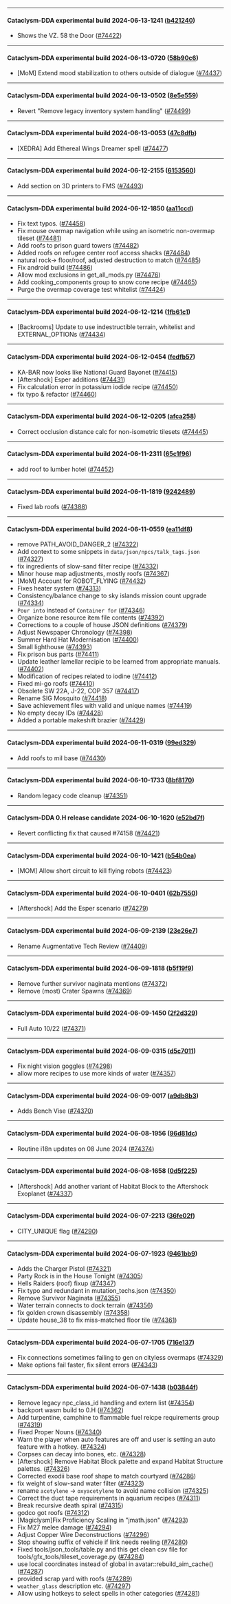 
---

#### Cataclysm-DDA experimental build 2024-06-13-1241 ([b421240](https://github.com/CleverRaven/Cataclysm-DDA/releases/tag/cdda-experimental-2024-06-13-1241))

* Shows the VZ. 58 the Door ([#74422](https://github.com/CleverRaven/Cataclysm-DDA/pull/74422))

---

#### Cataclysm-DDA experimental build 2024-06-13-0720 ([58b90c6](https://github.com/CleverRaven/Cataclysm-DDA/releases/tag/cdda-experimental-2024-06-13-0720))

* [MoM] Extend mood stabilization to others outside of dialogue ([#74437](https://github.com/CleverRaven/Cataclysm-DDA/pull/74437))

---

#### Cataclysm-DDA experimental build 2024-06-13-0502 ([8e5e559](https://github.com/CleverRaven/Cataclysm-DDA/releases/tag/cdda-experimental-2024-06-13-0502))

* Revert "Remove legacy inventory system handling" ([#74499](https://github.com/CleverRaven/Cataclysm-DDA/pull/74499))

---

#### Cataclysm-DDA experimental build 2024-06-13-0053 ([47c8dfb](https://github.com/CleverRaven/Cataclysm-DDA/releases/tag/cdda-experimental-2024-06-13-0053))

* [XEDRA] Add Ethereal Wings Dreamer spell ([#74477](https://github.com/CleverRaven/Cataclysm-DDA/pull/74477))

---

#### Cataclysm-DDA experimental build 2024-06-12-2155 ([6153560](https://github.com/CleverRaven/Cataclysm-DDA/releases/tag/cdda-experimental-2024-06-12-2155))

* Add section on 3D printers to FMS ([#74493](https://github.com/CleverRaven/Cataclysm-DDA/pull/74493))

---

#### Cataclysm-DDA experimental build 2024-06-12-1850 ([aa11ccd](https://github.com/CleverRaven/Cataclysm-DDA/releases/tag/cdda-experimental-2024-06-12-1850))

* Fix text typos. ([#74458](https://github.com/CleverRaven/Cataclysm-DDA/pull/74458))
* Fix mouse overmap navigation while using an isometric non-overmap tileset ([#74481](https://github.com/CleverRaven/Cataclysm-DDA/pull/74481))
* Add roofs to prison guard towers ([#74482](https://github.com/CleverRaven/Cataclysm-DDA/pull/74482))
* Added roofs on refugee center roof access shacks ([#74484](https://github.com/CleverRaven/Cataclysm-DDA/pull/74484))
* natural rock-> floor/roof, adjusted destruction to match ([#74485](https://github.com/CleverRaven/Cataclysm-DDA/pull/74485))
* Fix android build ([#74486](https://github.com/CleverRaven/Cataclysm-DDA/pull/74486))
* Allow mod exclusions in get_all_mods.py ([#74476](https://github.com/CleverRaven/Cataclysm-DDA/pull/74476))
* Add cooking_components group to snow cone recipe ([#74465](https://github.com/CleverRaven/Cataclysm-DDA/pull/74465))
* Purge the overmap coverage test whitelist ([#74424](https://github.com/CleverRaven/Cataclysm-DDA/pull/74424))

---

#### Cataclysm-DDA experimental build 2024-06-12-1214 ([1fb61c1](https://github.com/CleverRaven/Cataclysm-DDA/releases/tag/cdda-experimental-2024-06-12-1214))

* [Backrooms] Update to use indestructible terrain, whitelist and EXTERNAL_OPTIONs ([#74434](https://github.com/CleverRaven/Cataclysm-DDA/pull/74434))

---

#### Cataclysm-DDA experimental build 2024-06-12-0454 ([fedfb57](https://github.com/CleverRaven/Cataclysm-DDA/releases/tag/cdda-experimental-2024-06-12-0454))

* KA-BAR now looks like National Guard Bayonet ([#74415](https://github.com/CleverRaven/Cataclysm-DDA/pull/74415))
* [Aftershock] Esper additions ([#74431](https://github.com/CleverRaven/Cataclysm-DDA/pull/74431))
* Fix calculation error in potassium iodide recipe ([#74450](https://github.com/CleverRaven/Cataclysm-DDA/pull/74450))
* fix typo & refactor ([#74460](https://github.com/CleverRaven/Cataclysm-DDA/pull/74460))

---

#### Cataclysm-DDA experimental build 2024-06-12-0205 ([afca258](https://github.com/CleverRaven/Cataclysm-DDA/releases/tag/cdda-experimental-2024-06-12-0205))

* Correct occlusion distance calc for non-isometric tilesets ([#74445](https://github.com/CleverRaven/Cataclysm-DDA/pull/74445))

---

#### Cataclysm-DDA experimental build 2024-06-11-2311 ([65c1f96](https://github.com/CleverRaven/Cataclysm-DDA/releases/tag/cdda-experimental-2024-06-11-2311))

* add roof to lumber hotel ([#74452](https://github.com/CleverRaven/Cataclysm-DDA/pull/74452))

---

#### Cataclysm-DDA experimental build 2024-06-11-1819 ([9242489](https://github.com/CleverRaven/Cataclysm-DDA/releases/tag/cdda-experimental-2024-06-11-1819))

* Fixed lab roofs ([#74388](https://github.com/CleverRaven/Cataclysm-DDA/pull/74388))

---

#### Cataclysm-DDA experimental build 2024-06-11-0559 ([ea11df8](https://github.com/CleverRaven/Cataclysm-DDA/releases/tag/cdda-experimental-2024-06-11-0559))

* remove PATH_AVOID_DANGER_2 ([#74322](https://github.com/CleverRaven/Cataclysm-DDA/pull/74322))
* Add context to some snippets in `data/json/npcs/talk_tags.json` ([#74327](https://github.com/CleverRaven/Cataclysm-DDA/pull/74327))
* fix ingredients of slow-sand filter recipe ([#74332](https://github.com/CleverRaven/Cataclysm-DDA/pull/74332))
* Minor house map adjustments, mostly roofs ([#74367](https://github.com/CleverRaven/Cataclysm-DDA/pull/74367))
* [MoM] Account for ROBOT_FLYING ([#74432](https://github.com/CleverRaven/Cataclysm-DDA/pull/74432))
* Fixes heater system ([#74313](https://github.com/CleverRaven/Cataclysm-DDA/pull/74313))
* Consistency/balance change to sky islands mission count upgrade ([#74334](https://github.com/CleverRaven/Cataclysm-DDA/pull/74334))
* `Pour into` instead of `Container for` ([#74346](https://github.com/CleverRaven/Cataclysm-DDA/pull/74346))
* Organize bone resource item file contents ([#74392](https://github.com/CleverRaven/Cataclysm-DDA/pull/74392))
* Corrections to a couple of house JSON definitions ([#74379](https://github.com/CleverRaven/Cataclysm-DDA/pull/74379))
* Adjust Newspaper Chronology ([#74398](https://github.com/CleverRaven/Cataclysm-DDA/pull/74398))
* Summer Hard Hat Modernisation ([#74400](https://github.com/CleverRaven/Cataclysm-DDA/pull/74400))
* Small lighthouse ([#74393](https://github.com/CleverRaven/Cataclysm-DDA/pull/74393))
* Fix prison bus parts ([#74411](https://github.com/CleverRaven/Cataclysm-DDA/pull/74411))
* Update leather lamellar recipie to be learned from appropriate manuals. ([#74402](https://github.com/CleverRaven/Cataclysm-DDA/pull/74402))
* Modification of recipes related to iodine ([#74412](https://github.com/CleverRaven/Cataclysm-DDA/pull/74412))
* Fixed mi-go roofs ([#74410](https://github.com/CleverRaven/Cataclysm-DDA/pull/74410))
* Obsolete SW 22A, J-22, COP 357 ([#74417](https://github.com/CleverRaven/Cataclysm-DDA/pull/74417))
* Rename SIG Mosquito ([#74418](https://github.com/CleverRaven/Cataclysm-DDA/pull/74418))
* Save achievement files with valid and unique names ([#74419](https://github.com/CleverRaven/Cataclysm-DDA/pull/74419))
* No empty decay IDs ([#74428](https://github.com/CleverRaven/Cataclysm-DDA/pull/74428))
* Added a portable makeshift brazier ([#74429](https://github.com/CleverRaven/Cataclysm-DDA/pull/74429))

---

#### Cataclysm-DDA experimental build 2024-06-11-0319 ([99ed329](https://github.com/CleverRaven/Cataclysm-DDA/releases/tag/cdda-experimental-2024-06-11-0319))

* Add roofs to mil base ([#74430](https://github.com/CleverRaven/Cataclysm-DDA/pull/74430))

---

#### Cataclysm-DDA experimental build 2024-06-10-1733 ([8bf8170](https://github.com/CleverRaven/Cataclysm-DDA/releases/tag/cdda-experimental-2024-06-10-1733))

* Random legacy code cleanup ([#74351](https://github.com/CleverRaven/Cataclysm-DDA/pull/74351))

---

#### Cataclysm-DDA 0.H release candidate 2024-06-10-1620 ([e52bd7f](https://github.com/CleverRaven/Cataclysm-DDA/releases/tag/cdda-0.H-2024-06-10-1620))

* Revert conflicting fix that caused #74158 ([#74421](https://github.com/CleverRaven/Cataclysm-DDA/pull/74421))

---

#### Cataclysm-DDA experimental build 2024-06-10-1421 ([b54b0ea](https://github.com/CleverRaven/Cataclysm-DDA/releases/tag/cdda-experimental-2024-06-10-1421))

* [MOM] Allow short circuit to kill flying robots ([#74423](https://github.com/CleverRaven/Cataclysm-DDA/pull/74423))

---

#### Cataclysm-DDA experimental build 2024-06-10-0401 ([62b7550](https://github.com/CleverRaven/Cataclysm-DDA/releases/tag/cdda-experimental-2024-06-10-0401))

* [Aftershock] Add the Esper scenario ([#74279](https://github.com/CleverRaven/Cataclysm-DDA/pull/74279))

---

#### Cataclysm-DDA experimental build 2024-06-09-2139 ([23e26e7](https://github.com/CleverRaven/Cataclysm-DDA/releases/tag/cdda-experimental-2024-06-09-2139))

* Rename Augmentative Tech Review ([#74409](https://github.com/CleverRaven/Cataclysm-DDA/pull/74409))

---

#### Cataclysm-DDA experimental build 2024-06-09-1818 ([b5f19f9](https://github.com/CleverRaven/Cataclysm-DDA/releases/tag/cdda-experimental-2024-06-09-1818))

* Remove further survivor naginata mentions ([#74372](https://github.com/CleverRaven/Cataclysm-DDA/pull/74372))
* Remove (most) Crater Spawns ([#74369](https://github.com/CleverRaven/Cataclysm-DDA/pull/74369))

---

#### Cataclysm-DDA experimental build 2024-06-09-1450 ([2f2d329](https://github.com/CleverRaven/Cataclysm-DDA/releases/tag/cdda-experimental-2024-06-09-1450))

* Full Auto 10/22 ([#74371](https://github.com/CleverRaven/Cataclysm-DDA/pull/74371))

---

#### Cataclysm-DDA experimental build 2024-06-09-0315 ([d5c7011](https://github.com/CleverRaven/Cataclysm-DDA/releases/tag/cdda-experimental-2024-06-09-0315))

* Fix night vision goggles ([#74298](https://github.com/CleverRaven/Cataclysm-DDA/pull/74298))
* allow more recipes to use more kinds of water ([#74357](https://github.com/CleverRaven/Cataclysm-DDA/pull/74357))

---

#### Cataclysm-DDA experimental build 2024-06-09-0017 ([a9db8b3](https://github.com/CleverRaven/Cataclysm-DDA/releases/tag/cdda-experimental-2024-06-09-0017))

* Adds Bench Vise ([#74370](https://github.com/CleverRaven/Cataclysm-DDA/pull/74370))

---

#### Cataclysm-DDA experimental build 2024-06-08-1956 ([96d81dc](https://github.com/CleverRaven/Cataclysm-DDA/releases/tag/cdda-experimental-2024-06-08-1956))

* Routine i18n updates on 08 June 2024 ([#74374](https://github.com/CleverRaven/Cataclysm-DDA/pull/74374))

---

#### Cataclysm-DDA experimental build 2024-06-08-1658 ([0d5f225](https://github.com/CleverRaven/Cataclysm-DDA/releases/tag/cdda-experimental-2024-06-08-1658))

* [Aftershock] Add another variant of Habitat Block to the Aftershock Exoplanet ([#74337](https://github.com/CleverRaven/Cataclysm-DDA/pull/74337))

---

#### Cataclysm-DDA experimental build 2024-06-07-2213 ([36fe02f](https://github.com/CleverRaven/Cataclysm-DDA/releases/tag/cdda-experimental-2024-06-07-2213))

* CITY_UNIQUE flag ([#74290](https://github.com/CleverRaven/Cataclysm-DDA/pull/74290))

---

#### Cataclysm-DDA experimental build 2024-06-07-1923 ([9461bb9](https://github.com/CleverRaven/Cataclysm-DDA/releases/tag/cdda-experimental-2024-06-07-1923))

* Adds the Charger Pistol ([#74321](https://github.com/CleverRaven/Cataclysm-DDA/pull/74321))
* Party Rock is in the House Tonight ([#74305](https://github.com/CleverRaven/Cataclysm-DDA/pull/74305))
* Hells Raiders (roof) fixup ([#74347](https://github.com/CleverRaven/Cataclysm-DDA/pull/74347))
* Fix typo and redundant in mutation_techs.json ([#74350](https://github.com/CleverRaven/Cataclysm-DDA/pull/74350))
* Remove Survivor Naginata ([#74355](https://github.com/CleverRaven/Cataclysm-DDA/pull/74355))
* Water terrain connects to dock terrain ([#74356](https://github.com/CleverRaven/Cataclysm-DDA/pull/74356))
* fix golden crown disassembly ([#74358](https://github.com/CleverRaven/Cataclysm-DDA/pull/74358))
* Update house_38 to fix miss-matched floor tile ([#74361](https://github.com/CleverRaven/Cataclysm-DDA/pull/74361))

---

#### Cataclysm-DDA experimental build 2024-06-07-1705 ([716e137](https://github.com/CleverRaven/Cataclysm-DDA/releases/tag/cdda-experimental-2024-06-07-1705))

* Fix connections sometimes failing to gen on cityless overmaps ([#74329](https://github.com/CleverRaven/Cataclysm-DDA/pull/74329))
* Make options fail faster, fix silent errors ([#74343](https://github.com/CleverRaven/Cataclysm-DDA/pull/74343))

---

#### Cataclysm-DDA experimental build 2024-06-07-1438 ([b03844f](https://github.com/CleverRaven/Cataclysm-DDA/releases/tag/cdda-experimental-2024-06-07-1438))

* Remove legacy npc_class_id handling and extern list ([#74354](https://github.com/CleverRaven/Cataclysm-DDA/pull/74354))
* backport wasm build to 0.H ([#74362](https://github.com/CleverRaven/Cataclysm-DDA/pull/74362))
* Add turpentine, camphine to flammable fuel reicpe requirements group ([#74319](https://github.com/CleverRaven/Cataclysm-DDA/pull/74319))
* Fixed Proper Nouns ([#74340](https://github.com/CleverRaven/Cataclysm-DDA/pull/74340))
* Warn the player when auto features are off and user is setting an auto feature with a hotkey. ([#74324](https://github.com/CleverRaven/Cataclysm-DDA/pull/74324))
* Corpses can decay into bones, etc. ([#74328](https://github.com/CleverRaven/Cataclysm-DDA/pull/74328))
* [Aftershock] Remove Habitat Block palette and expand Habitat Structure palettes. ([#74326](https://github.com/CleverRaven/Cataclysm-DDA/pull/74326))
* Corrected exodii base roof shape to match courtyard ([#74286](https://github.com/CleverRaven/Cataclysm-DDA/pull/74286))
* fix weight of slow-sand water filter ([#74323](https://github.com/CleverRaven/Cataclysm-DDA/pull/74323))
* rename `acetylene` -> `oxyacetylene` to avoid name collision ([#74325](https://github.com/CleverRaven/Cataclysm-DDA/pull/74325))
* Correct the duct tape requirements in aquarium recipes ([#74311](https://github.com/CleverRaven/Cataclysm-DDA/pull/74311))
* Break recursive death spiral ([#74315](https://github.com/CleverRaven/Cataclysm-DDA/pull/74315))
* godco got roofs ([#74312](https://github.com/CleverRaven/Cataclysm-DDA/pull/74312))
* [Magiclysm]Fix Proficiency Scaling in "jmath.json" ([#74293](https://github.com/CleverRaven/Cataclysm-DDA/pull/74293))
* Fix M27 melee damage ([#74294](https://github.com/CleverRaven/Cataclysm-DDA/pull/74294))
* Adjust Copper Wire Deconstructions ([#74296](https://github.com/CleverRaven/Cataclysm-DDA/pull/74296))
* Stop showing suffix of vehicle if link needs reeling ([#74280](https://github.com/CleverRaven/Cataclysm-DDA/pull/74280))
* Fixed tools/json_tools/table.py and this get clean csv file for tools/gfx_tools/tileset_coverage.py ([#74284](https://github.com/CleverRaven/Cataclysm-DDA/pull/74284))
* use local coordinates instead of global in avatar::rebuild_aim_cache() ([#74287](https://github.com/CleverRaven/Cataclysm-DDA/pull/74287))
* provided scrap yard with roofs ([#74289](https://github.com/CleverRaven/Cataclysm-DDA/pull/74289))
* `weather_glass` description etc. ([#74297](https://github.com/CleverRaven/Cataclysm-DDA/pull/74297))
* Allow using hotkeys to select spells in other categories ([#74281](https://github.com/CleverRaven/Cataclysm-DDA/pull/74281))
